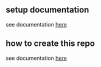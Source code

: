 ## setup documentation

see documentation [here](howtosetup.md)

## how to create this repo

see documentation [here](howtocreate.md)
